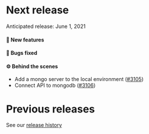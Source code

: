 # Next release

Anticipated release: June 1, 2021

#### 🚀 New features

#### 🐛 Bugs fixed

#### ⚙️ Behind the scenes

- Add a mongo server to the local environment ([#3105])
- Connect API to mongodb ([#3106])

# Previous releases

See our [release history](https://github.com/CMSgov/eAPD/releases)

[#3105]: https://github.com/CMSgov/eAPD/issues/3105
[#3106]: https://github.com/CMSgov/eAPD/issues/3106
